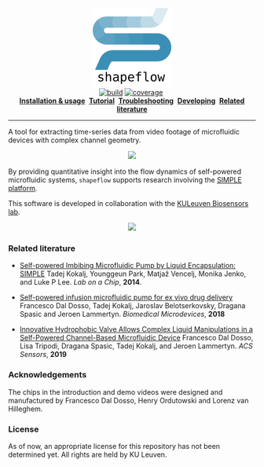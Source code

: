 <div id="header" align="center">
  <div>
    <a href="https://github.com/ybnd/shapeflow">
      <img src="docs/source/assets/shapeflow-blue-text.svg" alt="shapeflow" height="160">
    </a>
  </div>
  <div>
    <a href="https://github.com/ybnd/shapeflow/actions/workflows/build.yml"><img src="https://img.shields.io/github/workflow/status/ybnd/shapeflow/build?logo=github" alt="build"></a>
    <a href="https://codecov.io/gh/ybnd/shapeflow"><img src="https://codecov.io/gh/ybnd/shapeflow/branch/main/graph/badge.svg" alt="coverage"></a>
    <a href="https://doi.org/10.5281/zenodo.4048741"><img src="https://zenodo.org/badge/DOI/10.5281/zenodo.4048741.svg" alt=""></a>
  </div>
  <div>
    <a href="https://shapeflow.readthedocs.io/en/latest/index.html#installation-usage"><b>Installation & usage</b></a>&nbsp;
    <a href="https://shapeflow.readthedocs.io/en/latest/tutorial.html"><b>Tutorial</b></a>&nbsp;
    <a href="https://shapeflow.readthedocs.io/en/latest/troubleshooting.html"><b>Troubleshooting</b></a>&nbsp;
    <a href="https://shapeflow.readthedocs.io/en/latest/developing.html"><b>Developing</b></a>&nbsp;
    <a href="#Related-literature"><b>Related literature</b></a>
  </div>
  <hr/>
</div>

A tool for extracting time-series data from video footage of microfluidic devices with complex channel geometry.

<div align="center"><img src="https://i.postimg.cc/xTMZzYnj/abstract5-720x540.gif" width="600px"/></div>

By providing quantitative insight into the flow dynamics of self-powered microfluidic systems, `shapeflow` supports research involving the [SIMPLE platform](https://www.biw.kuleuven.be/biosyst/mebios/biosensors-group/research-topics/Microfluidics_folder/simple-platform). 

This software is developed in collaboration with the [KULeuven Biosensors lab](https://twitter.com/KULBiosensors).

<div align="center"><img src="https://i.postimg.cc/W3qF15rK/demo-final-30fps-600x400.gif" width="600px"/></div>

### Related literature

* [Self-powered Imbibing Microfluidic Pump by Liquid Encapsulation: SIMPLE](https://doi.org/10.1039/C4LC00920G)
  Tadej Kokalj, Younggeun Park, Matjaž Vencelj, Monika Jenko, and Luke P Lee. *Lab on a Chip*, **2014**. 
  
* [Self-powered infusion microfluidic pump for ex vivo drug delivery](https://doi.org/10.1007/s10544-018-0289-1)
  Francesco Dal Dosso, Tadej Kokalj, Jaroslav Belotserkovsky, Dragana Spasic and Jeroen Lammertyn. *Biomedical Microdevices*, **2018**

* [Innovative Hydrophobic Valve Allows Complex Liquid Manipulations in a Self-Powered Channel-Based Microfluidic Device](https://doi.org/10.1021/acssensors.8b01555)
  Francesco Dal Dosso, Lisa Tripodi, Dragana Spasic, Tadej Kokalj, and Jeroen Lammertyn. *ACS Sensors*, **2019**

### Acknowledgements

The chips in the introduction and demo videos were designed and manufactured by Francesco Dal Dosso, Henry Ordutowski and Lorenz van Hilleghem.

### License

As of now, an appropriate license for this repository has not been determined yet. All rights are held by KU Leuven.
